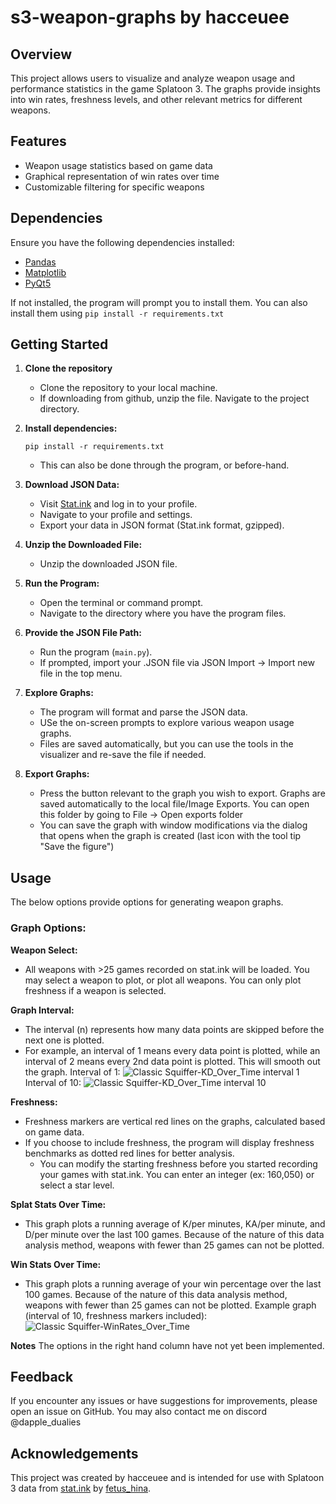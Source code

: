 # s3-weapon-graphs by hacceuee

## Overview

This project allows users to visualize and analyze weapon usage and performance statistics in the game Splatoon 3. The graphs provide insights into win rates, freshness levels, and other relevant metrics for different weapons.

## Features

- Weapon usage statistics based on game data
- Graphical representation of win rates over time
- Customizable filtering for specific weapons

## Dependencies

Ensure you have the following dependencies installed:
- [Pandas](https://pandas.pydata.org/)
- [Matplotlib](https://matplotlib.org/)
- [PyQt5](https://pypi.org/project/PyQt5/)

If not installed, the program will prompt you to install them. You can also install them using 	`pip install -r requirements.txt`

## Getting Started

1. **Clone the repository**
	- Clone the repository to your local machine. 
	- If downloading from github, unzip the file. Navigate to the project directory.

2. **Install dependencies:**
	
	`pip install -r requirements.txt`

	- This can also be done through the program, or before-hand. 

4. **Download JSON Data:**
   - Visit [Stat.ink](https://stat.ink/) and log in to your profile.
   - Navigate to your profile and settings.
   - Export your data in JSON format (Stat.ink format, gzipped).

5. **Unzip the Downloaded File:**
   - Unzip the downloaded JSON file.

6. **Run the Program:**
   - Open the terminal or command prompt.
   - Navigate to the directory where you have the program files.

7. **Provide the JSON File Path:**
   - Run the program (`main.py`).
   - If prompted, import your .JSON file via JSON Import -> Import new file in the top menu. 

8. **Explore Graphs:**
   - The program will format and parse the JSON data.
   - USe the on-screen prompts to explore various weapon usage graphs.
   - Files are saved automatically, but you can use the tools in the visualizer and re-save the file if needed. 

9. **Export Graphs:**
   - Press the button relevant to the graph you wish to export. Graphs are saved automatically to the local file/Image Exports. You can open this folder by going to File -> Open exports folder 
   - You can save the graph with window modifications via the dialog that opens when the graph is created (last icon with the tool tip "Save the figure") 
   
## Usage

The below options provide options for generating weapon graphs.

### Graph Options: 
**Weapon Select:**
   - All weapons with >25 games recorded on stat.ink will be loaded. You may select a weapon to plot, or plot all weapons. You can only plot freshness if a weapon is selected. 

**Graph Interval:**
   - The interval (n) represents how many data points are skipped before the next one is plotted.
   - For example, an interval of 1 means every data point is plotted, while an interval of 2 means every 2nd data point is plotted. This will smooth out the graph.
     Interval of 1: ![Classic Squiffer-KD_Over_Time interval 1](https://github.com/hacceuee/s3-weapon-graphs/assets/54909901/b08fc2fc-7c5c-4fa7-b9ca-2152dc39c9a3)
     Interval of 10: ![Classic Squiffer-KD_Over_Time interval 10](https://github.com/hacceuee/s3-weapon-graphs/assets/54909901/215118ff-6866-4aef-bc4f-c2ae71f15aae)

**Freshness:**
   - Freshness markers are vertical red lines on the graphs, calculated based on game data.
   - If you choose to include freshness, the program will display freshness benchmarks as dotted red lines for better analysis.
		- You can modify the starting freshness before you started recording your games with stat.ink. You can enter an integer (ex: 160,050) or select a star level.

**Splat Stats Over Time:**
- This graph plots a running average of K/per minutes, KA/per minute, and D/per minute over the last 100 games. Because of the nature of this data analysis method, weapons with fewer than 25 games can not be plotted.

**Win Stats Over Time:**
- This graph plots a running average of your win percentage over the last 100 games. Because of the nature of this data analysis method, weapons with fewer than 25 games can not be plotted.
  Example graph (interval of 10, freshness markers included): ![Classic Squiffer-WinRates_Over_Time](https://github.com/hacceuee/s3-weapon-graphs/assets/54909901/b49b0758-d593-41cc-9b54-f29519d99fc4)

**Notes**
The options in the right hand column have not yet been implemented. 

## Feedback

If you encounter any issues or have suggestions for improvements, please open an issue on GitHub. You may also contact me on discord @dapple_dualies

## Acknowledgements

This project was created by hacceuee and is intended for use with Splatoon 3 data from [stat.ink](https://stat.ink/) by [fetus_hina](https://github.com/fetus-hina/stat.ink).
